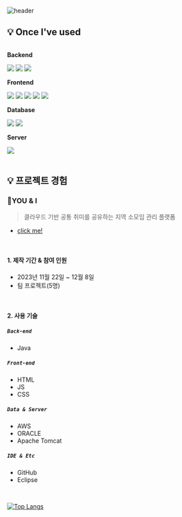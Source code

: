 ![header](https://capsule-render.vercel.app/api?type=waving&color=timeGradient&text=Welcome%20to%20채린's%20GitHub%20🙌&animation=twinkling&fontSize=35&fontAlignY=40&fontAlign=50&height=250)

## 💡 Once I've used
<div style="display:flex; flex-direction:column; align-items:flex-start;">
    <!-- Backend -->
    <p><strong>Backend</strong></p>
    <div>
      <img src="https://img.shields.io/badge/Python-3776AB?style=for-the-badge&logo=Python&logoColor=white">
        <img src="https://img.shields.io/badge/Java-007396?style=for-the-badge&logo=Java&logoColor=white"> 
        <img src="https://img.shields.io/badge/Spring-6DB33FF?style=for-the-badge&logo=spring&logoColor=white">
    </div>
      <!-- Frontend -->
    <p><strong>Frontend</strong></p>
    <div>
        <img src="https://img.shields.io/badge/html5-E34F26?style=flat-square&logo=html5&logoColor=white"> 
        <img src="https://img.shields.io/badge/css-1572B6?style=flat-square&logo=css3&logoColor=white"> 
        <img src="https://img.shields.io/badge/javascript-F7DF1E?style=flat-square&logo=javascript&logoColor=black"> 
        <img src="https://img.shields.io/badge/bootstrap-7952B3?style=flat-square&logo=bootstrap&logoColor=white">
        <img src="https://img.shields.io/badge/jQuery-0769AD?style=flat-square&logo=jQuery&logoColor=white">
    </div>
    <!-- Database -->
    <p><strong>Database</strong></p>
    <div>
        <img src="https://img.shields.io/badge/oracle-F80000?style=for-the-badge&logo=oracle&logoColor=white"> 
        <img src="https://img.shields.io/badge/mysql-4479A1?style=for-the-badge&logo=mysql&logoColor=white"> 
    </div>
    <!-- Server -->
    <p><strong>Server</strong></p>
    <div>
        <img src="https://img.shields.io/badge/apache tomcat-F8DC75?style=for-the-badge&logo=apachetomcat&logoColor=black">
    </div> 
</div><br>
</div>


## 💡 프로젝트 경험 
### 📌YOU & I
> 클라우드 기반 공통 취미를 공유하는 지역 소모임 관리 플랫폼
- [click me!](https://github.com/2023-SMHRD-IS-CLOUD-1/YOU-I)

</br>

#### 1. 제작 기간 & 참여 인원
- 2023년 11월 22일 ~ 12월 8일
- 팀 프로젝트(5명)

</br>

#### 2. 사용 기술
##### `Back-end`
  - Java

##### `Front-end`
  - HTML
  - JS
  - CSS
    
##### `Data & Server`
  - AWS
  - ORACLE
  - Apache Tomcat

##### `IDE & Etc`
  - GitHub
  - Eclipse
    
</br>


﻿[![Top Langs](https://github-readme-stats.vercel.app/api/top-langs/?username=kangchaelin&langs_count=10&layout=compact&theme=dark)](https://github.com/kangchaelin/kangchaelin)


